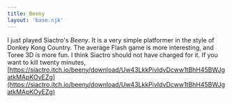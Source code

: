 ```yaml
---
title: Beeny
layout: 'base.njk'
---
```


I just played Siactro's _Beeny_. It is a very simple platformer in
the style of Donkey Kong Country. The average Flash game is more
interesting, and Toree 3D is more fun. I think Siactro should not have
charged for it. If you want to kill twenty minutes, [https://siactro.itch.io/beeny/download/Uw43LkkPivIdvDcww1tBhH45BWJgatkMApKOyEZg](https://siactro.itch.io/beeny/download/Uw43LkkPivIdvDcww1tBhH45BWJgatkMApKOyEZg)